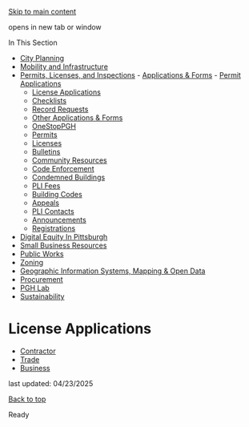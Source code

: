 [Skip to main content](https://www.pittsburghpa.gov/Business-Development/Permits-Licenses-and-Inspections/Applications-Forms/License-Applications#main-content)

opens in new tab or window

In This Section

- [City Planning](https://www.pittsburghpa.gov/Business-Development/City-Planning)
- [Mobility and Infrastructure](https://www.pittsburghpa.gov/Business-Development/Mobility-and-Infrastructure)
- [Permits, Licenses, and Inspections](https://www.pittsburghpa.gov/Business-Development/Permits-Licenses-and-Inspections)  - [Applications & Forms](https://www.pittsburghpa.gov/Business-Development/Permits-Licenses-and-Inspections/Applications-Forms)    - [Permit Applications](https://www.pittsburghpa.gov/Business-Development/Permits-Licenses-and-Inspections/Applications-Forms/Permit-Applications)
    - [License Applications](https://www.pittsburghpa.gov/Business-Development/Permits-Licenses-and-Inspections/Applications-Forms/License-Applications)
    - [Checklists](https://www.pittsburghpa.gov/Business-Development/Permits-Licenses-and-Inspections/Applications-Forms/Checklists)
    - [Record Requests](https://www.pittsburghpa.gov/Business-Development/Permits-Licenses-and-Inspections/Applications-Forms/Record-Requests)
    - [Other Applications & Forms](https://www.pittsburghpa.gov/Business-Development/Permits-Licenses-and-Inspections/Applications-Forms/Other-Applications-Forms)
  - [OneStopPGH](https://www.pittsburghpa.gov/Business-Development/Permits-Licenses-and-Inspections/OneStopPGH)
  - [Permits](https://www.pittsburghpa.gov/Business-Development/Permits-Licenses-and-Inspections/Permits)
  - [Licenses](https://www.pittsburghpa.gov/Business-Development/Permits-Licenses-and-Inspections/Licenses)
  - [Bulletins](https://www.pittsburghpa.gov/Business-Development/Permits-Licenses-and-Inspections/PLI-Bulletins)
  - [Community Resources](https://www.pittsburghpa.gov/Business-Development/Permits-Licenses-and-Inspections/Community-Resources)
  - [Code Enforcement](https://www.pittsburghpa.gov/Business-Development/Permits-Licenses-and-Inspections/Code-Enforcement)
  - [Condemned Buildings](https://www.pittsburghpa.gov/Business-Development/Permits-Licenses-and-Inspections/Condemned-Buildings)
  - [PLI Fees](https://www.pittsburghpa.gov/Business-Development/Permits-Licenses-and-Inspections/Fees)
  - [Building Codes](https://www.pittsburghpa.gov/Business-Development/Permits-Licenses-and-Inspections/Building-Codes)
  - [Appeals](https://www.pittsburghpa.gov/Business-Development/Permits-Licenses-and-Inspections/Appeals)
  - [PLI Contacts](https://www.pittsburghpa.gov/Business-Development/Permits-Licenses-and-Inspections/Contacts)
  - [Announcements](https://www.pittsburghpa.gov/Business-Development/Permits-Licenses-and-Inspections/Announcements)
  - [Registrations](https://www.pittsburghpa.gov/Business-Development/Permits-Licenses-and-Inspections/Registrations)
- [Digital Equity In Pittsburgh](https://www.pittsburghpa.gov/Business-Development/Digital-Equity-In-Pittsburgh)
- [Small Business Resources](https://www.pittsburghpa.gov/Business-Development/Small-Business-Resources)
- [Public Works](https://www.pittsburghpa.gov/Business-Development/Public-Works)
- [Zoning](https://www.pittsburghpa.gov/Business-Development/Zoning)
- [Geographic Information Systems, Mapping & Open Data](https://www.pittsburghpa.gov/Business-Development/Geographic-Information-Systems-Mapping-Open-Data)
- [Procurement](https://www.pittsburghpa.gov/Business-Development/Procurement)
- [PGH Lab](https://www.pittsburghpa.gov/Business-Development/PGH-Lab)
- [Sustainability](https://www.pittsburghpa.gov/Business-Development/Sustainability)

# License Applications

- [Contractor](https://www.pittsburghpa.gov/Business-Development/Permits-Licenses-and-Inspections/Licenses/Contractor-Licenses)
- [Trade](https://www.pittsburghpa.gov/Business-Development/Permits-Licenses-and-Inspections/Licenses/Trade-Licenses)
- [Business](https://www.pittsburghpa.gov/Business-Development/Permits-Licenses-and-Inspections/Licenses/Business-Licenses)

last updated: 04/23/2025

[Back to top](https://www.pittsburghpa.gov/Business-Development/Permits-Licenses-and-Inspections/Applications-Forms/License-Applications#body-top)

Ready
